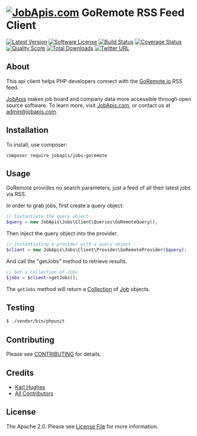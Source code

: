 # [![JobApis.com](https://i.imgur.com/9VOAkrZ.png)](https://www.jobapis.com) GoRemote RSS Feed Client

[![Latest Version](https://img.shields.io/github/release/jobapis/jobs-goremote.svg?style=flat-square)](https://github.com/jobapis/jobs-goremote/releases)
[![Software License](https://img.shields.io/badge/license-APACHE%202.0-brightgreen.svg?style=flat-square)](LICENSE.md)
[![Build Status](https://img.shields.io/travis/jobapis/jobs-goremote/master.svg?style=flat-square&1)](https://travis-ci.org/jobapis/jobs-goremote)
[![Coverage Status](https://img.shields.io/scrutinizer/coverage/g/jobapis/jobs-goremote.svg?style=flat-square)](https://scrutinizer-ci.com/g/jobapis/jobs-goremote/code-structure)
[![Quality Score](https://img.shields.io/scrutinizer/g/jobapis/jobs-goremote.svg?style=flat-square)](https://scrutinizer-ci.com/g/jobapis/jobs-goremote)
[![Total Downloads](https://img.shields.io/packagist/dt/jobapis/jobs-goremote.svg?style=flat-square)](https://packagist.org/packages/jobapis/jobs-goremote)
[![Twitter URL](https://img.shields.io/twitter/url/https/twitter.com/jobapis.svg?style=social&label=Follow%20%40fold_left)](https://twitter.com/jobapis)

## About

This api client helps PHP developers connect with the [GoRemote.io](https://goremote.io/) RSS feed.

[JobApis](https://www.jobapis.com) makes job board and company data more accessible through open source software. To learn more, visit [JobApis.com](https://www.jobapis.com), or contact us at [admin@jobapis.com](mailto:admin@jobapis.com).

## Installation

To install, use composer:

```
composer require jobapis/jobs-goremote
```

## Usage
GoRemote provides no search parameters, just a feed of all their latest jobs via RSS.

In order to grab jobs, first create a query object:
 
```php
// Instantiate the query object
$query = new JobApis\Jobs\Client\Queries\GoRemoteQuery();
```

Then inject the query object into the provider.

```php
// Instantiating a provider with a query object
$client = new JobApis\Jobs\Client\Provider\GoRemoteProvider($query);
```

And call the "getJobs" method to retrieve results.

```php
// Get a Collection of Jobs
$jobs = $client->getJobs();
```

The `getJobs` method will return a [Collection](https://github.com/jobapis/jobs-common/blob/master/src/Collection.php) of [Job](https://github.com/jobapis/jobs-common/blob/master/src/Job.php) objects.

## Testing

``` bash
$ ./vendor/bin/phpunit
```

## Contributing

Please see [CONTRIBUTING](https://github.com/jobapis/jobs-goremote/blob/master/CONTRIBUTING.md) for details.


## Credits

- [Karl Hughes](https://github.com/karllhughes)
- [All Contributors](https://github.com/jobapis/jobs-goremote/contributors)


## License

The Apache 2.0. Please see [License File](https://github.com/jobapis/jobs-goremote/blob/master/LICENSE) for more information.
